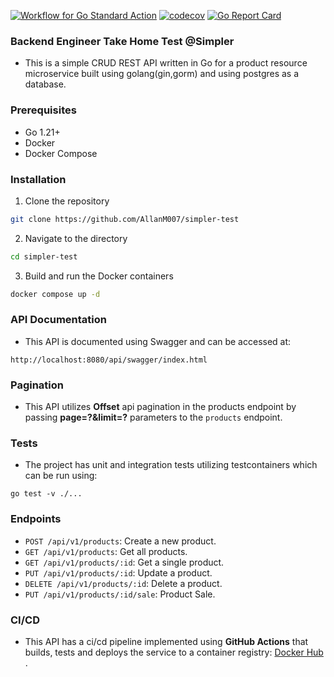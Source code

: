 [![Workflow for Go Standard Action](https://github.com/AllanM007/simpler-test/actions/workflows/test-build-deploy.yml/badge.svg)](https://github.com/AllanM007/simpler-test/actions/workflows/test-build-deploy.yml) [![codecov](https://codecov.io/github/AllanM007/simpler-test/graph/badge.svg?token=W5ZXQ6HFO0)](https://codecov.io/github/AllanM007/simpler-test) [![Go Report Card](https://goreportcard.com/badge/github.com/AllanM007/simpler-test)](https://goreportcard.com/report/github.com/AllanM007/simpler-test)

### Backend Engineer Take Home Test @Simpler

- This is a simple CRUD REST API written in Go for a product resource microservice built using golang(gin,gorm) and using postgres as a database.

### Prerequisites

- Go 1.21+
- Docker
- Docker Compose

### Installation

1. Clone the repository

```bash
git clone https://github.com/AllanM007/simpler-test
```

2. Navigate to the directory

```bash
cd simpler-test
```

3. Build and run the Docker containers

```bash
docker compose up -d
```

### API Documentation

- This API is documented using Swagger and can be accessed at:

```
http://localhost:8080/api/swagger/index.html
```

### Pagination

- This API utilizes <strong>Offset</strong> api pagination in the products endpoint by passing <strong>page=?&limit=?</strong> parameters to the `products` endpoint.

### Tests
- The project has unit and integration tests utilizing testcontainers which can be run using:
```
go test -v ./...
```

### Endpoints

- `POST /api/v1/products`: Create a new product.
- `GET /api/v1/products`: Get all products.
- `GET /api/v1/products/:id`: Get a single product.
- `PUT /api/v1/products/:id`: Update a product.
- `DELETE /api/v1/products/:id`: Delete a product.
- `PUT /api/v1/products/:id/sale`: Product Sale.

### CI/CD

- This API has a ci/cd pipeline implemented using <strong>GitHub Actions</strong> that builds, tests and deploys the service to a container registry:  [Docker Hub](https://hub.docker.com/r/mwarangu/simpler-test) .

